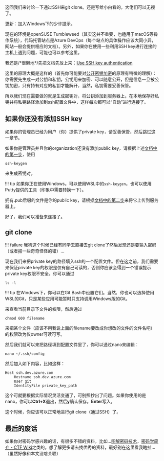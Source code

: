 这回我们来讨论一下通过SSH来git clone。还是写给小白看的，大佬们可以无视了。

更新：加入Windows下的少许提示。

现在的环境是openSUSE Tumbleweed（其实这并不重要，也适用于macOS等操作系统），代码托管站点是Azure DevOps（每个站点的具体操作应该大同小异，网站一般会提供相应的文档）。另外，如果你在使用一些利用SSH key进行连接的主机上遇到问题，可能也可以参考这里。

我还是/\*很懒地\*/先把文档先放上来：[Use SSH key authentication](https://docs.microsoft.com/en-us/azure/devops/repos/git/use-ssh-keys-to-authenticate?view=azure-devops)

这里的原理大概是这样的（首先你可能要对[公开密钥加密](https://zh.wikipedia.org/wiki/%E5%85%AC%E5%BC%80%E5%AF%86%E9%92%A5%E5%8A%A0%E5%AF%86)的原理有稍微的理解）：你需要先生成一对公钥和私钥，公钥用来加密、可以随意公开，但是信息一旦被公钥加密，只有持有对应的私钥才能解开，当然，私钥需要妥善保管。

所以我们现在需要做的就是生成密钥对，将公钥添加到服务器上，在本地保存好私钥并将私钥路径添加到ssh配置文件中，这样每次都可以“自动”进行连接了。

## 如果你还没有添加SSH key
如果你的管理员已经为用户（你）提供了private key，请妥善保管，然后跳过这一章节。

如果你是管理员并且你的organization还没有添加public key，请根据上述[文档中的第一步](https://docs.microsoft.com/en-us/azure/devops/repos/git/use-ssh-keys-to-authenticate?view=azure-devops#step-1-create-your-ssh-keys)，使用

    ssh-keygen

来生成密钥对。

!!! tip
    如果你正在使用Windows，可以使用WSL中的`ssh-keygen`，也可以使用Putty提供的工具（印象中需要转换一下）。

拥有.pub后缀的文件是你的public key，请根据[文档中的第二步](https://docs.microsoft.com/en-us/azure/devops/repos/git/use-ssh-keys-to-authenticate?view=azure-devops#step-2--add-the-public-key-to-azure-devops-servicestfs)来将它上传到服务器上。

好了，我们可以准备来连接了。

## git clone

!!! failure
    我猜这个时候已经有同学去直接去git clone了然后发现还是要输入密码（或者报一些奇奇怪怪的错）...

现在我们来把private key的路径填入ssh的一个配置文件。但在这之前，我们需要来保证private key的权限是仅有自己可读的，否则你应该会得到一个错误提示private key权限不安全。你可以通过

    ls -l

!!! tip
    在Windows下，你可以在Git Bash中设置它们。当然，你也可以选择使用WSL的Git，只是某些应用可能暂时只支持调用Windows版的Git。

来查看当前目录下文件的权限，然后通过

    chmod 600 filename

来把某个文件（应该不用我说上面的filename要改成你想改的文件的文件名吧）的权限改为仅owner可读可写。

然后我们就可以来把路径填到配置文件里了，你可以通过nano来编辑：

    nano ~/.ssh/config

然后加入如下内容，比如这样：

    Host ssh.dev.azure.com
        Hostname ssh.dev.azure.com
        User git
        IdentityFile private_key_path

这个可就要根据实际情况灵活变通了，可别照抄出了问题。如果你使用的是nano，你可以**Ctrl+X**退出，然后**y**确认保存，**Enter**写入。

这个时候，你应该可以正常地进行git clone（通过SSH）了。

## 最后的废话
如果你对密码学感兴趣的话，有很多不错的资料，比如...[图解密码技术](https://item.jd.com/11942019.html)，[密码学简介 - CTF Wiki](https://ctf-wiki.github.io/ctf-wiki/crypto/introduction/)之类的，想了解更多请去找优秀的资料，最好别在这里看我瞎扯...（虽然好像和本文没啥关联）
